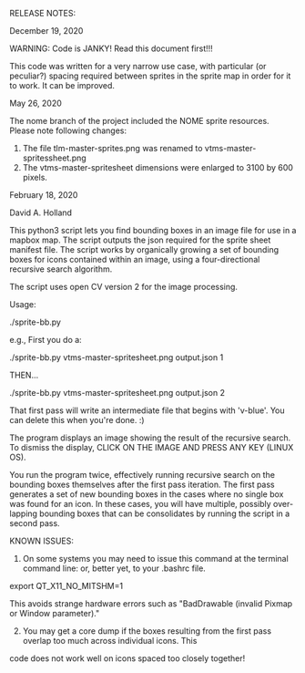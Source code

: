 RELEASE NOTES:

December 19, 2020

WARNING:  Code is JANKY!  Read this document first!!!

This code was written for a very narrow use case, with particular (or peculiar?) spacing required between sprites in the
sprite map in order for it to work.  It can be improved.

May 26, 2020

The nome branch of the project included the NOME sprite resources.  Please note following changes:

1. The file tlm-master-sprites.png was renamed to vtms-master-spritessheet.png
2. The vtms-master-spritesheet dimensions were enlarged to 3100 by 600 pixels.

February 18, 2020

David A. Holland

This python3 script lets you find bounding boxes in an image file for use in a mapbox map.  The script outputs the json required for the sprite sheet manifest file.  The script works by organically growing a set of bounding boxes for icons contained within an image, using a four-directional recursive search algorithm.

The script uses open CV version 2 for the image processing.

Usage:

./sprite-bb.py <inputFile> <outputFile> <iteration>

e.g., First you do a:

 ./sprite-bb.py vtms-master-spritesheet.png output.json 1

 THEN...

 ./sprite-bb.py vtms-master-spritesheet.png output.json 2

That first pass will write an intermediate file that begins with 'v-blue'.  You can delete this when you're done. :)

The program displays an image showing the result of the recursive search.  To dismiss the display, CLICK ON THE
IMAGE AND PRESS ANY KEY (LINUX OS).

You run the program twice, effectively running recursive search on the bounding boxes themselves after the first pass iteration.  The first pass generates a set of new bounding boxes in the cases where no single box was found for an icon.  In these cases, you will have multiple, possibly over-lapping bounding boxes that can be consolidates by running the script in a second pass.  


KNOWN ISSUES:

1. On some systems you may need to issue this command at the terminal command line: or, better yet, to your .bashrc file.

  export QT_X11_NO_MITSHM=1

  This avoids strange hardware errors such as "BadDrawable (invalid Pixmap or Window parameter)."

2. You may get a core dump if the boxes resulting from the first pass overlap too much across individual icons.  This

  code does not work well on icons spaced too closely together!
